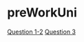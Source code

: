# preWorkUni

[Question 1-2](https://replit.com/@rambahadurregmi/take-home-programming-test)
[Question 3](https://replit.com/@rambahadurregmi/take-home-programming-test-SQL)
